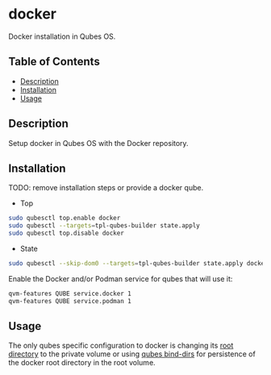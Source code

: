 # docker

Docker installation in Qubes OS.

## Table of Contents

* [Description](#description)
* [Installation](#installation)
* [Usage](#usage)

## Description

Setup docker in Qubes OS with the Docker repository.

## Installation

TODO: remove installation steps or provide a docker qube.

- Top
```sh
sudo qubesctl top.enable docker
sudo qubesctl --targets=tpl-qubes-builder state.apply
sudo qubesctl top.disable docker
```

- State
<!-- pkg:begin:post-install -->
```sh
sudo qubesctl --skip-dom0 --targets=tpl-qubes-builder state.apply docker.install
```
<!-- pkg:end:post-install -->

Enable the Docker and/or Podman service for qubes that will use it:
```sh
qvm-features QUBE service.docker 1
qvm-features QUBE service.podman 1
```

## Usage

The only qubes specific configuration to docker is changing its [root
directory](https://docs.docker.com/config/daemon/#daemon-data-directory) to
the private volume or using [qubes
bind-dirs](https://www.qubes-os.org/doc/bind-dirs/) for persistence of the
docker root directory in the root volume.

